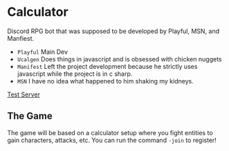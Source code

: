 # Calculator
Discord RPG bot that was supposed to be developed by Playful, MSN, and Manfiest. 

- `Playful` Main Dev
- `Ucalgen` Does things in javascript and is obsessed with chicken nuggets
- `Manifest` Left the project development because he strictly uses javascript while the project is in c sharp.
- `MSN` I have no idea what happened to him shaking my kidneys. 

[Test Server](https://discord.gg/pujP4PV)

## The Game

The game will be based on a calculator setup where you fight entities to gain characters, attacks, etc. You can run the command `-join` to register!
